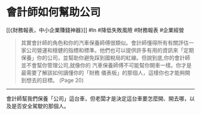 # 會計師如何幫助公司
[[《財務報表，中小企業賺錢神器》]]
#ln #降低失敗風險 #財務報表 #企業經營
> 其實會計師的角色和你的汽車保養師傅很類似。會計師懂得所有有關評估一家公司營運和穩健的指標和標準。他們也可以提供許多有用的資訊來「定期保養」你的公司，並幫助你避免踩到國稅局的紅線。但說到底,你的會計師並不會幫你管理公司,就像你的 汽車保養師傅不可能幫你開車一樣。你才是最需要了解該如何讀懂你的「財務 儀表板」的那個人，這樣你也才能夠開到想去的目標。 (Page 20)

---

會計師幫我們保養「公司」這台車，但老闆才是決定這台車要怎麼開、開去哪，以及是否安全駕駛的那個人。
